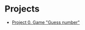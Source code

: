 # Projects

* [Project 0. Game "Guess number"](https://github.com/HalamBalam/sf_homework/tree/main/project_0)
